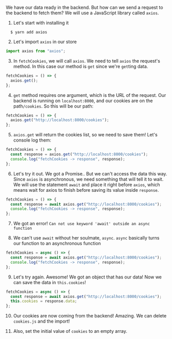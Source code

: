 We have our data ready in the backend. But how can we send a request to the backend to fetch them? We will use a JavaScript library called `axios`.

1. Let's start with installing it

```shell
  $ yarn add axios
```

2. Let's import `axios` in our store

```javascript
import axios from "axios";
```

3. In `fetchCookies`, we will call `axios`. We need to tell `axios` the request's method. In this case our method is `get` since we're `get`ting data.

```javascript
fetchCookies = () => {
  axios.get();
};
```

4. `get` method requires one argument, which is the URL of the request. Our backend is running on `localhost:8000`, and our cookies are on the path`/cookies`. So this will be our path:

```javascript
fetchCookies = () => {
  axios.get("http://localhost:8000/cookies");
};
```

5. `axios.get` will return the cookies list, so we need to save them! Let's console log them:

```javascript
fetchCookies = () => {
  const response = axios.get("http://localhost:8000/cookies");
  console.log("fetchCookies -> response", response);
};
```

6. Let's try it out. We got a Promise.. But we can't access the data this way. Since `axios` is asynchronous, we need something that will tell it to wait. We will use the statement `await` and place it right before `axios`, which means wait for axios to finish before saving its value inside `response`.

```javascript
fetchCookies = () => {
  const response = await axios.get("http://localhost:8000/cookies");
  console.log("fetchCookies -> response", response);
};
```

7. We got an error! `Can not use keyword 'await' outside an async function`

8. We can't use `await` without her soulmate, `async`. `async` basically turns our function to an asynchronous function

```javascript
fetchCookies = async () => {
  const response = await axios.get("http://localhost:8000/cookies");
  console.log("fetchCookies -> response", response);
};
```

9. Let's try again. Awesome! We got an object that has our data! Now we can save the data in `this.cookies`!

```javascript
fetchCookies = async () => {
  const response = await axios.get("http://localhost:8000/cookies");
  this.cookies = response.data;
};
```

10. Our cookies are now coming from the backend! Amazing. We can delete `cookies.js` and the import!

11. Also, set the initial value of `cookies` to an empty array.
